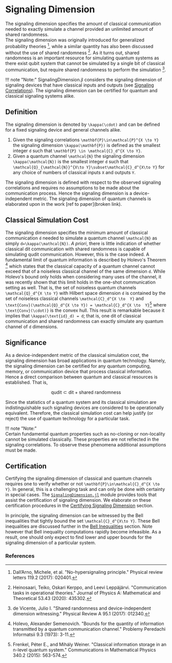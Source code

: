 # Signaling Dimension

The signaling dimension specifies the amount of classical communication needed
to exactly simulate a channel provided an unlimited amount of shared randomness.  
The signaling dimension was originally introduced for generalized probability theories [^DallArno2017],
while a similar quantity has also been discussed without the use of shared randomness [^Heinosaari2020].
As it turns out, shared randomness is an important resource for simulating quantum
systems as there exist qubit system that cannot be simulated by a single bit of
classical communication, but require shared randomness to perform the simulation [^deVicente2017].

!!! note "Note:"
    SignalingDimension.jl considers the signaling dimension of signaling
    devices that have classical inputs and outputs (see [Signaling Correlations](@ref)).
    The signaling dimension can be certified for quantum and
    classical signaling systems alike.

## Definition

The signaling dimension is denoted by ``\kappa(\cdot)`` and can be defined for
a fixed signaling device and general channels alike.

1. Given the signaling correlations ``\mathbf{P}\in\mathcal{P}^{X \to Y}`` the signaling dimension ``\kappa(\mathbf{P})`` is defined as the smallest integer ``d`` such that ``\mathbf{P} \in \mathcal{C}_d^{X \to Y}``.
2. Given a quantum channel ``\mathcal{N}`` the signaling dimension ``\kappa(\mathcal{N})`` is the smallest integer ``d`` such that ``\mathcal{Q}_{\mathcal{N}}^{X\to Y}\subset\mathcal{C}_d^{X\to Y}`` for any choice of numbers of classical inputs ``X`` and outputs ``Y``.

The  signaling dimension is defined with respect to the observed signaling
correlations and requires no assumptions to be made about the communication process.
Hence the signaling dimension is a device-independent metric.
The signaling dimension of quantum channels is elaborated upon in the work [ref to paper](broken link).

## Classical Simulation Cost

The signaling dimension specifies the minimum amount of classical communication ``d``
needed to simulate a quantum channel ``\mathcal{N}`` as simply ``d=\kappa(\mathcal{N})``.
*A priori*, there is little indication of whether classical dit communication with shared randomness
is capable of simulating qudit communication. However, this is the case indeed.
A fundamental limit of quantum information is described by Holevo's Theorem [^Holevo1973]
which states that the classical capacity of a quantum channel cannot exceed that
of a noiseless classical channel of the same dimension ``d``.
While Holevo's bound only holds when considering many uses  of the channel,
it was recently shown that this limit holds in the one-shot communication setting
as well.
That is, the set of noiseless quantum channels ``\mathcal{Q}_d^{X \to Y}`` with
Hilbert space dimension ``d`` is contained by the set of noiseless classical channels
``\mathcal{C}_d^{X \to  Y}`` and ``\text{Conv}(\mathcal{Q}_d^{X \to Y}) = \mathcal{C}_d^{X \to  Y}``[^Frenkel2015]
where ``\text{Conv}(\cdot)}`` is the convex hull.
This result is remarkable because  it implies that ``\kappa(\text{id}_d) = d``;
that is, one dit of classical communication and shared randomness can exactly
simulate any quantum channel of ``d`` dimensions.

## Significance

As a device-independent metric of the classical simulation cost, the signaling dimension
has broad applications in quantum  technology.
Namely, the signaling dimension can be certified for any quantum computing,
memory, or communication device that process classical information.
Hence a direct comparison between quantum and classical resources is established.
That is,

```math
    \text{qudit}\subset \text{dit} + \text{shared randomness}
```

Since the statistics of a quantum system and its classical simulation are indistinguishable
such signaling devices are considered to be operationally equivalent.
Therefore, the classical simulation cost can help justify (or reject) the use of quantum technology
for a particular task.

!!! note "Note:"    
    Certain fundamental quantum properties such as no-cloning or non-locality
    cannot be simulated classically. These properties are not reflected in the
    signaling correlations. To observe these phenomena additional assumptions
    must be made.

## Certification

Certifying the signaling dimension of classical and quantum channels requires
one to verify whether or not ``\mathbf{P}\in\mathcal{C}_d^{X \to Y}``.
In general, this is a challenging task and can only be done with certainty in special
cases.
The [`SignalingDimension.jl`](@ref) module provides tools that assist the certification
of signaling dimension.
We elaborate on these certification procedures in the [Certifying Signaling Dimension](@ref) section.

In principle, the signaling dimension can be witnessed by the Bell inequalities that
tightly bound the set ``\mathcal{C}_d^{X\to Y}``.
These Bell inequalities are discussed further in the [Bell Inequalities](@ref) section.
Note however that Bell inequality computations rapidly become infeasible.
As a result, one should only expect to find lower and upper bounds for the signaling
dimension of a particular system.

### References

[^DallArno2017]:
    Dall’Arno, Michele, et al. "No-hypersignaling principle." Physical review letters 119.2 (2017): 020401.

[^Heinosaari2020]:
    Heinosaari, Teiko, Oskari Kerppo, and Leevi Leppäjärvi. "Communication tasks in operational theories." Journal of Physics A: Mathematical and Theoretical 53.43 (2020): 435302.

[^deVicente2017]:
    de Vicente, Julio I. "Shared randomness and device-independent dimension witnessing." Physical Review A 95.1 (2017): 012340.

[^Holevo1973]:
    Holevo, Alexander Semenovich. "Bounds for the quantity of information transmitted by a quantum communication channel." Problemy Peredachi Informatsii 9.3 (1973): 3-11.

[^Frenkel2015]:
    Frenkel, Péter E., and Mihály Weiner. "Classical information storage in an n-level quantum system." Communications in Mathematical Physics 340.2 (2015): 563-574.
